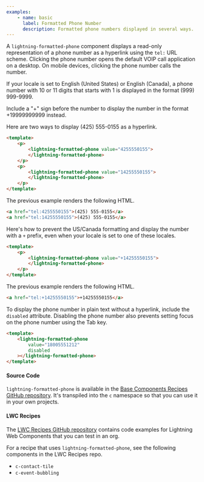 ```yaml
---
examples:
    - name: basic
      label: Formatted Phone Number
      description: Formatted phone numbers displayed in several ways.
---
```


A `lightning-formatted-phone` component displays a read-only representation of
a phone number as a hyperlink using the `tel:` URL scheme. Clicking the phone
number opens the default VOIP call application on a desktop. On mobile
devices, clicking the phone number calls the number.

If your locale is set to English (United States) or English (Canada), a phone number
with 10 or 11 digits that starts with 1 is displayed in the format (999) 999-9999.

Include a "+" sign before the number to display the number in the format +19999999999 instead.

Here are two ways to display (425) 555-0155 as a hyperlink.

```html
<template>
    <p>
        <lightning-formatted-phone value="4255550155">
        </lightning-formatted-phone>
    </p>
    <p>
        <lightning-formatted-phone value="14255550155">
        </lightning-formatted-phone>
    </p>
</template>
```

The previous example renders the following HTML.

```html
<a href="tel:4255550155">(425) 555-0155</a>
<a href="tel:14255550155">(425) 555-0155</a>
```

Here's how to prevent the US/Canada formatting and display the number with a `+` prefix,
even when your locale is set to one of these locales.

```html
<template>
    <p>
        <lightning-formatted-phone value="+14255550155">
        </lightning-formatted-phone>
    </p>
</template>
```

The previous example renders the following HTML.

```html
<a href="tel:+14255550155">+14255550155</a>
```

To display the phone number in plain text without a hyperlink, include the
`disabled` attribute. Disabling the phone number also prevents setting focus on the phone number using the Tab key.

```html
<template>
    <lightning-formatted-phone
        value="18005551212"
        disabled
    ></lightning-formatted-phone>
</template>
```

#### Source Code

`lightning-formatted-phone` is available in the [Base Components Recipes GitHub repository](https://github.com/salesforce/base-components-recipes#documentation). It's transpiled into the `c` namespace so that you can use it in your own projects.

#### LWC Recipes

The [LWC Recipes GitHub repository](https://github.com/trailheadapps/lwc-recipes) contains code examples for Lightning Web Components that you can test in an org.

For a recipe that uses `lightning-formatted-phone`, see the following components in the LWC Recipes repo.

-   `c-contact-tile`
-   `c-event-bubbling`

